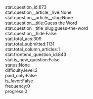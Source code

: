 stat.question_id:873  
stat.question__article__live:None  
stat.question__article__slug:None  
stat.question__title:Guess the Word  
stat.question__title_slug:guess-the-word  
stat.question__hide:False  
stat.total_acs:309  
stat.total_submitted:1131  
stat.total_column_articles:1  
stat.frontend_question_id:843  
stat.is_new_question:False  
status:None  
difficulty.level:3  
paid_only:False  
is_favor:False  
frequency:0  
progress:0  
